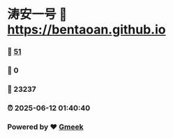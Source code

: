 # 涛安一号 :link: https://bentaoan.github.io 
### :page_facing_up: [51](https://bentaoan.github.io/tag.html) 
### :speech_balloon: 0 
### :hibiscus: 23237 
### :alarm_clock: 2025-06-12 01:40:40 
### Powered by :heart: [Gmeek](https://github.com/Meekdai/Gmeek)
